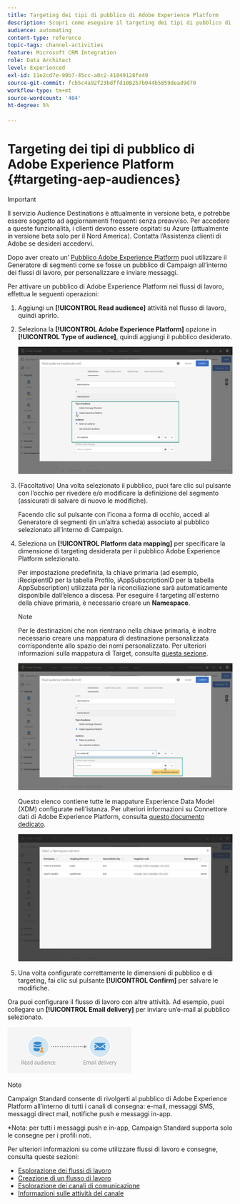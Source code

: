 ```yaml
---
title: Targeting dei tipi di pubblico di Adobe Experience Platform
description: Scopri come eseguire il targeting dei tipi di pubblico di Adobe Experience Platform all’interno dei flussi di lavoro.
audience: automating
content-type: reference
topic-tags: channel-activities
feature: Microsoft CRM Integration
role: Data Architect
level: Experienced
exl-id: 11e2cd7e-99b7-45cc-a0c2-41049128fe49
source-git-commit: fcb5c4a92f23bdffd1082b7b044b5859dead9d70
workflow-type: tm+mt
source-wordcount: '404'
ht-degree: 5%

---
```


# Targeting dei tipi di pubblico di Adobe Experience Platform {#targeting-aep-audiences}

>[!IMPORTANT]
>
>Il servizio Audience Destinations è attualmente in versione beta, e potrebbe essere soggetto ad aggiornamenti frequenti senza preavviso. Per accedere a queste funzionalità, i clienti devono essere ospitati su Azure (attualmente in versione beta solo per il Nord America). Contatta l’Assistenza clienti di Adobe se desideri accedervi.

Dopo aver creato un’ [Pubblico Adobe Experience Platform](../../integrating/using/aep-about-audience-destinations-service.md) puoi utilizzare il Generatore di segmenti come se fosse un pubblico di Campaign all’interno dei flussi di lavoro, per personalizzare e inviare messaggi.

Per attivare un pubblico di Adobe Experience Platform nei flussi di lavoro, effettua le seguenti operazioni:

1. Aggiungi un **[!UICONTROL Read audience]** attività nel flusso di lavoro, quindi aprirlo.

1. Seleziona la **[!UICONTROL Adobe Experience Platform]** opzione in **[!UICONTROL Type of audience]**, quindi aggiungi il pubblico desiderato.

   ![](assets/aep_wkf_readaudience.png)

1. (Facoltativo) Una volta selezionato il pubblico, puoi fare clic sul pulsante con l’occhio per rivedere e/o modificare la definizione del segmento (assicurati di salvare di nuovo le modifiche).

   Facendo clic sul pulsante con l’icona a forma di occhio, accedi al Generatore di segmenti (in un’altra scheda) associato al pubblico selezionato all’interno di Campaign.

1. Seleziona un **[!UICONTROL Platform data mapping]** per specificare la dimensione di targeting desiderata per il pubblico Adobe Experience Platform selezionato.

   Per impostazione predefinita, la chiave primaria (ad esempio, iRecipientID per la tabella Profilo, iAppSubscriptionID per la tabella AppSubscription) utilizzata per la riconciliazione sarà automaticamente disponibile dall’elenco a discesa. Per eseguire il targeting all&#39;esterno della chiave primaria, è necessario creare un **Namespace**.

   >[!NOTE]
   >
   >Per le destinazioni che non rientrano nella chiave primaria, è inoltre necessario creare una mappatura di destinazione personalizzata corrispondente allo spazio dei nomi personalizzato. Per ulteriori informazioni sulla mappatura di Target, consulta [questa sezione](../../administration/using/target-mappings-in-campaign.md).

   ![](assets/aep_wkf_readaudience_namespace.png)

   Questo elenco contiene tutte le mappature Experience Data Model (XDM) configurate nell’istanza. Per ulteriori informazioni su Connettore dati di Adobe Experience Platform, consulta [questo documento dedicato](../../integrating/using/aep-about-data-connector.md).

   ![](assets/aep_wkf_readaudience_namespace2.png)

1. Una volta configurate correttamente le dimensioni di pubblico e di targeting, fai clic sul pulsante **[!UICONTROL Confirm]** per salvare le modifiche.

Ora puoi configurare il flusso di lavoro con altre attività. Ad esempio, puoi collegare un **[!UICONTROL Email delivery]** per inviare un’e-mail al pubblico selezionato.

![](assets/aep_wkf_email.png)

>[!NOTE]
>
>Campaign Standard consente di rivolgerti al pubblico di Adobe Experience Platform all’interno di tutti i canali di consegna: e-mail, messaggi SMS, messaggi direct mail, notifiche push e messaggi in-app.
>
>*Nota: per tutti i messaggi push e in-app, Campaign Standard supporta solo le consegne per i profili noti.

Per ulteriori informazioni su come utilizzare flussi di lavoro e consegne, consulta queste sezioni:

* [Esplorazione dei flussi di lavoro](../../automating/using/get-started-workflows.md)
* [Creazione di un flusso di lavoro](../../automating/using/building-a-workflow.md)
* [Esplorazione dei canali di comunicazione](../../channels/using/get-started-communication-channels.md)
* [Informazioni sulle attività del canale](../../automating/using/about-channel-activities.md)
